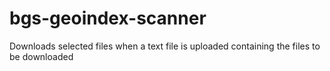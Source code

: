 # bgs-geoindex-scanner
Downloads selected files when a text file is uploaded containing the files to be downloaded
